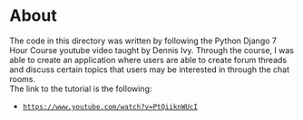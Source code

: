 # About

The code in this directory was written by following the Python Django 7 Hour Course youtube video taught by Dennis Ivy.
Through the course, I was able to create an application where users are able to create forum threads and discuss certain
topics that users may be interested in through the chat rooms.<br>
The link to the tutorial is the following:
 - [`https://www.youtube.com/watch?v=PtQiiknWUcI`](https://www.youtube.com/watch?v=PtQiiknWUcI)
